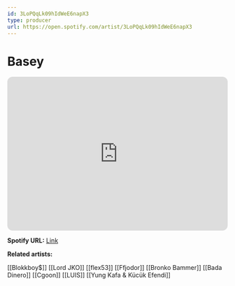```yaml
---
id: 3LoPQqLk09hIdWeE6napX3
type: producer
url: https://open.spotify.com/artist/3LoPQqLk09hIdWeE6napX3
---
```

# Basey

<iframe style="border-radius:12px" src="https://open.spotify.com/embed/artist/3LoPQqLk09hIdWeE6napX3" width="100%" height="352" frameBorder="0" allowfullscreen="" allow="autoplay; clipboard-write; encrypted-media; fullscreen; picture-in-picture" loading="lazy"></iframe>

**Spotify URL:** [Link](https://open.spotify.com/artist/3LoPQqLk09hIdWeE6napX3)

**Related artists:**

[[Blokkboy$]]
[[Lord JKO]]
[[flex53]]
[[Ffjodor]]
[[Bronko Bammer]]
[[Bada Dinero]]
[[Cgoon]]
[[LUIS]]
[[Yung Kafa & Kücük Efendi]]
